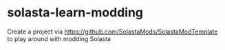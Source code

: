 # solasta-learn-modding
Create a project via https://github.com/SolastaMods/SolastaModTemplate to play around with modding Solasta

